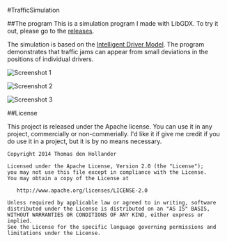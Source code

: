 #TrafficSimulation

##The program
This is a simulation program I made with LibGDX. To try it out, please go to the [releases](https://github.com/ThomasdenH/TrafficSimulation/releases).

The simulation is based on the [Intelligent Driver Model](https://en.wikipedia.org/wiki/Intelligent_driver_model). The program demonstrates that traffic jams can appear from small deviations in the positions of individual drivers.

![Screenshot 1](http://i.imgur.com/lH9lDba.png)

![Screenshot 2](http://i.imgur.com/izKtZd2.png)

![Screenshot 3](http://i.imgur.com/AQMXard.png)

##License

This project is released under the Apache license. You can use it in any project, commercially or non-commerially.
I'd like it if give me credit if you do use it in a project, but it is by no means necessary.

    Copyright 2014 Thomas den Hollander

    Licensed under the Apache License, Version 2.0 (the "License");
    you may not use this file except in compliance with the License.
    You may obtain a copy of the License at

       http://www.apache.org/licenses/LICENSE-2.0

    Unless required by applicable law or agreed to in writing, software
    distributed under the License is distributed on an "AS IS" BASIS,
    WITHOUT WARRANTIES OR CONDITIONS OF ANY KIND, either express or implied.
    See the License for the specific language governing permissions and
    limitations under the License.

